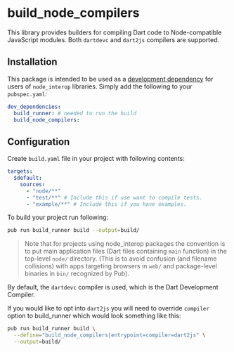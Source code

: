 # build_node_compilers

This library provides builders for compiling Dart code to Node-compatible 
JavaScript modules. Both `dartdevc` and `dart2js` compilers are supported.

## Installation

This package is intended to be used as a [development dependency][] for users
of `node_interop` libraries. Simply add the following to your `pubspec.yaml`:

```yaml
dev_dependencies:
  build_runner: # needed to run the build
  build_node_compilers:
```

## Configuration

Create `build.yaml` file in your project with following contents:

```yaml
targets:
  $default:
    sources:
      - "node/**"
      - "test/**" # Include this if use want to compile tests.
      - "example/**" # Include this if you have examples.
```

To build your project run following:

```bash
pub run build_runner build --output=build/
```

> Note that for projects using node_interop packages
> the convention is to put main application files (Dart files
> containing `main` function) in the top-level `node/` directory.
> (This is to avoid confusion (and filename collisions) with apps targeting 
> browsers in `web/` and package-level binaries in `bin/` recognized by Pub).

By default, the `dartdevc` compiler is used, which is the Dart Development
Compiler.

If you would like to opt into `dart2js` you will need to override `compiler`
option to build_runner which would look something like this:

```bash
pub run build_runner build \
  --define="build_node_compilers|entrypoint=compiler=dart2js" \
  --output=build/
```

[development dependency]: https://www.dartlang.org/tools/pub/dependencies#dev-dependencies

